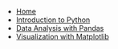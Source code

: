 * [Home](index.md)
* [Introduction to Python](../notebooks/intro_to_python.ipynb)
* [Data Analysis with Pandas](../notebooks/data_analysis_with_pandas.ipynb)
* [Visualization with Matplotlib](../notebooks/visualization_with_matplotlib.ipynb)

